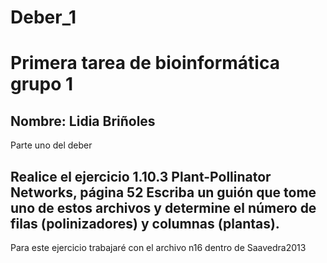 # Deber_1
# Primera tarea de bioinformática grupo 1
## Nombre: Lidia Briñoles
Parte uno del deber
## Realice el ejercicio 1.10.3 Plant-Pollinator Networks, página 52 Escriba un guión que tome uno de estos archivos y determine el número de filas (polinizadores) y columnas (plantas). 
Para este ejercicio trabajaré con el archivo n16 dentro de Saavedra2013

